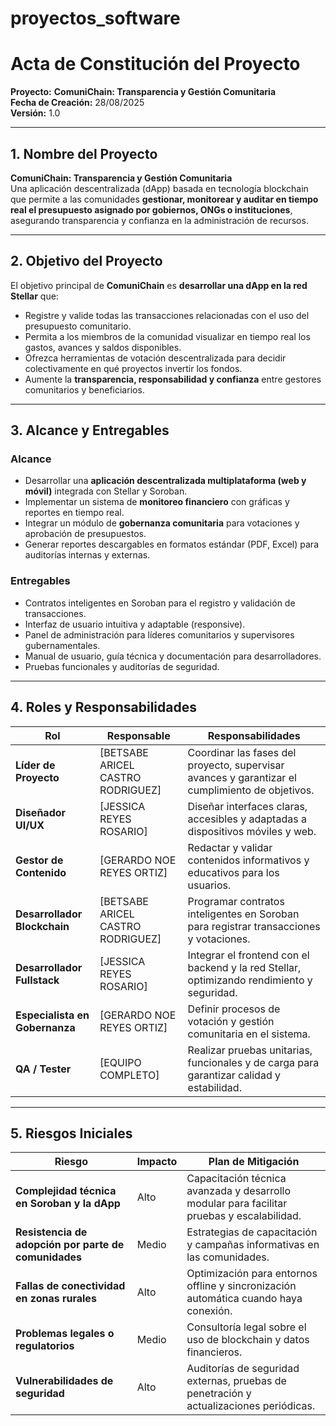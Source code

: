 
# proyectos_software
# Acta de Constitución del Proyecto  
**Proyecto:** **ComuniChain: Transparencia y Gestión Comunitaria**  
**Fecha de Creación:** 28/08/2025  
**Versión:** 1.0  

---

## 1. Nombre del Proyecto  
**ComuniChain: Transparencia y Gestión Comunitaria**  
Una aplicación descentralizada (dApp) basada en tecnología blockchain que permite a las comunidades **gestionar, monitorear y auditar en tiempo real el presupuesto asignado por gobiernos, ONGs o instituciones**, asegurando transparencia y confianza en la administración de recursos.

---

## 2. Objetivo del Proyecto  
El objetivo principal de **ComuniChain** es **desarrollar una dApp en la red Stellar** que:  
- Registre y valide todas las transacciones relacionadas con el uso del presupuesto comunitario.  
- Permita a los miembros de la comunidad visualizar en tiempo real los gastos, avances y saldos disponibles.  
- Ofrezca herramientas de votación descentralizada para decidir colectivamente en qué proyectos invertir los fondos.  
- Aumente la **transparencia, responsabilidad y confianza** entre gestores comunitarios y beneficiarios.

---

## 3. Alcance y Entregables  
### **Alcance**  
- Desarrollar una **aplicación descentralizada multiplataforma (web y móvil)** integrada con Stellar y Soroban.  
- Implementar un sistema de **monitoreo financiero** con gráficas y reportes en tiempo real.  
- Integrar un módulo de **gobernanza comunitaria** para votaciones y aprobación de presupuestos.  
- Generar reportes descargables en formatos estándar (PDF, Excel) para auditorías internas y externas.  

### **Entregables**  
- Contratos inteligentes en Soroban para el registro y validación de transacciones.  
- Interfaz de usuario intuitiva y adaptable (responsive).  
- Panel de administración para líderes comunitarios y supervisores gubernamentales.  
- Manual de usuario, guía técnica y documentación para desarrolladores.  
- Pruebas funcionales y auditorías de seguridad.

---

## 4. Roles y Responsabilidades  
| Rol | Responsable | Responsabilidades |
|------|-------------|------------------|
| **Líder de Proyecto** | [BETSABE ARICEL CASTRO RODRIGUEZ] | Coordinar las fases del proyecto, supervisar avances y garantizar el cumplimiento de objetivos. |
| **Diseñador UI/UX** | [JESSICA REYES ROSARIO] | Diseñar interfaces claras, accesibles y adaptadas a dispositivos móviles y web. |
| **Gestor de Contenido** | [GERARDO NOE REYES ORTIZ] | Redactar y validar contenidos informativos y educativos para los usuarios. |
| **Desarrollador Blockchain** | [BETSABE ARICEL CASTRO RODRIGUEZ] | Programar contratos inteligentes en Soroban para registrar transacciones y votaciones. |
| **Desarrollador Fullstack** | [JESSICA REYES ROSARIO] | Integrar el frontend con el backend y la red Stellar, optimizando rendimiento y seguridad. |
| **Especialista en Gobernanza** | [GERARDO NOE REYES ORTIZ] | Definir procesos de votación y gestión comunitaria en el sistema. |
| **QA / Tester** | [EQUIPO COMPLETO] | Realizar pruebas unitarias, funcionales y de carga para garantizar calidad y estabilidad. |

---

## 5. Riesgos Iniciales  
| Riesgo | Impacto | Plan de Mitigación |
|---------|---------|--------------------|
| **Complejidad técnica en Soroban y la dApp** | Alto | Capacitación técnica avanzada y desarrollo modular para facilitar pruebas y escalabilidad. |
| **Resistencia de adopción por parte de comunidades** | Medio | Estrategias de capacitación y campañas informativas en las comunidades. |
| **Fallas de conectividad en zonas rurales** | Alto | Optimización para entornos offline y sincronización automática cuando haya conexión. |
| **Problemas legales o regulatorios** | Medio | Consultoría legal sobre el uso de blockchain y datos financieros. |
| **Vulnerabilidades de seguridad** | Alto | Auditorías de seguridad externas, pruebas de penetración y actualizaciones periódicas. |
